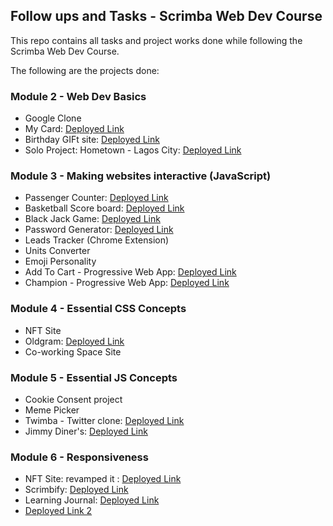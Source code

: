 ## Follow ups and Tasks - Scrimba Web Dev Course

This repo contains all tasks and project works done while following the Scrimba Web Dev Course.

The following are the projects done:

### Module 2 - Web Dev Basics

- Google Clone
- My Card: <a href="https://my-card-seven.vercel.app/" target="_blank">Deployed Link</a>
- Birthday GIFt site: <a href="https://birthday-codehokage1.vercel.app/" target="_blank">Deployed Link</a> 
- Solo Project: Hometown - Lagos City: <a href="https://lagos-city.vercel.app/" target="_blank">Deployed Link</a> 

### Module 3 - Making websites interactive (JavaScript)

- Passenger Counter: <a href="https://main--shiny-scone-1e4d2f.netlify.app/" target="_blank">Deployed Link</a> 
- Basketball Score board: <a href="https://scoreboard-bbball.netlify.app/" target="_blank">Deployed Link</a> 
- Black Jack Game: <a href="https://black-jaack.netlify.app/" target="_blank">Deployed Link</a> 
- Password Generator: <a href="https://safeandstrong.netlify.app/" target="_blank">Deployed Link</a>
- Leads Tracker (Chrome Extension)
- Units Converter
- Emoji Personality
- Add To Cart - Progressive Web App: <a href="https://add2cart-farhan.netlify.app/" target="_blank">Deployed Link</a>
- Champion - Progressive Web App: <a href="https://champion-farhan.netlify.app/" target="_blank">Deployed Link</a>

### Module 4 - Essential CSS Concepts

- NFT Site
- Oldgram: <a href="https://oldagram-farhan.netlify.app/" target="_blank">Deployed Link</a> 
- Co-working Space Site

### Module 5 - Essential JS Concepts

- Cookie Consent project
- Meme Picker
- Twimba - Twitter clone: <a href="https://twimba-farhan.netlify.app/" target="_blank">Deployed Link</a> 
- Jimmy Diner's: <a href="https://jimmy-diner.netlify.app/" target="_blank">Deployed Link</a> 

### Module 6 - Responsiveness
- NFT Site: revamped it : <a href="https://nft-fy.netlify.app/" target="_blank">Deployed Link</a> 
- Scrimbify: <a href="https://scrimbify.netlify.app/" target="_blank">Deployed Link</a> 
- Learning Journal: <a href="https://learning-journal-farhan.netlify.app/" target="_blank">Deployed Link</a> 
- <a href="https://learning-journal-farhan.netlify.app/" target="_blank" rel="noopener">Deployed Link 2</a> 

